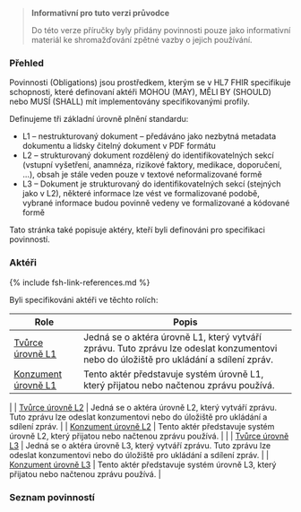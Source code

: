<div xmlns="http://www.w3.org/1999/xhtml" xmlns:xsi="http://www.w3.org/2001/XMLSchema-instance"> 
<blockquote class="stu-note"> 
<b>Informativní pro tuto verzi průvodce</b> 
<p>Do této verze příručky byly přidány povinnosti pouze jako informativní materiál ke shromažďování zpětné vazby o jejich používání.</p> 
</blockquote>
</div>

### Přehled

Povinnosti (Obligations) jsou prostředkem, kterým se v  HL7 FHIR specifikuje schopnosti, které definovaní aktéři MOHOU (MAY), MĚLI BY (SHOULD) nebo MUSÍ (SHALL) mít implementovány specifikovanými profily.

Definujeme tři základní úrovně plnění standardu:
- L1 – nestrukturovaný dokument – předáváno jako nezbytná metadata dokumentu a lidsky čitelný dokument v PDF formátu
- L2 – strukturovaný dokument rozdělený do identifikovatelných sekcí (vstupní vyšetření, anamnéza, rizikové faktory, medikace, doporučení, …), obsah je stále veden pouze v textové neformalizované formě
- L3 – Dokument je strukturovaný do identifikovatelných sekcí (stejných jako v L2), některé informace lze vést ve formalizované podobě, vybrané informace budou povinně vedeny ve formalizované a kódované formě

Tato stránka také popisuje aktéry, kteří byli definováni pro specifikaci povinností.

### Aktéři

{% include fsh-link-references.md %}

Byli specifikováni aktéři ve těchto rolích:

| Role                                                 | Popis                                                                                                                      |
| ---------------------------------------------------- | -------------------------------------------------------------------------------------------------------------------------- |
| [Tvůrce úrovně L1](ActorDefinition-actor-creator-lab-L1.html)     | Jedná se o aktéra úrovně L1, který vytváří zprávu. Tuto zprávu lze odeslat konzumentovi nebo do úložiště pro ukládání a sdílení zpráv. |
| [Konzument úrovně L1](ActorDefinition-actor-consumer-lab-L1.html) | Tento aktér představuje systém úrovně L1, který přijatou nebo načtenou zprávu používá.                                                  |
 |
| [Tvůrce úrovně L2](ActorDefinition-actor-creator-lab-L2.html)     | Jedná se o aktéra úrovně L2, který vytváří zprávu. Tuto zprávu lze odeslat konzumentovi nebo do úložiště pro ukládání a sdílení zpráv. |
| [Konzument úrovně L2](ActorDefinition-actor-consumer-lab-L2.html) | Tento aktér představuje systém úrovně L2, který přijatou nebo načtenou zprávu používá.                                                  |
 |
| [Tvůrce úrovně L3](ActorDefinition-actor-creator-lab-L3.html)     | Jedná se o aktéra úrovně L3, který vytváří zprávu. Tuto zprávu lze odeslat konzumentovi nebo do úložiště pro ukládání a sdílení zpráv. |
| [Konzument  úrovně L3](ActorDefinition-actor-consumer-lab-L3.html) | Tento aktér představuje systém úrovně L3, který přijatou nebo načtenou zprávu používá.                                                  |



### Seznam povinností
